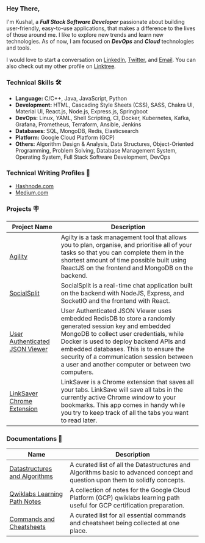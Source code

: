 <!-- ![Kushal's GitHub Banner](./assets/TopBanner.png)     -->

<!-- <p align="center">
    <a href="https://www.linkedin.com/in/thisiskushalgupta/">
        <img src="https://img.shields.io/badge/Linkedin-%230077B5.svg?style=for-the-badge&logo=linkedin&logoColor=white" alt="Linkedin" />
    </a>
    <a href="https://twitter.com/thisis_kushal">
        <img src="https://img.shields.io/badge/-Twitter-%231DA1F2.svg?style=for-the-badge&logo=Twitter&logoColor=white" alt="Twitter" />
    </a>
    <a href="mailto:guptakushal070@gmail.com">
        <img src="https://img.shields.io/badge/Email-D14836?style=for-the-badge&logo=MAIL.RU&logoColor=white" alt="Gmail" />
    </a>
</p>  -->

<!-- <img width="30%" align="right" src="./assets/workbench.svg">    -->

### Hey There, 

I'm Kushal, a ***Full Stack Software Developer*** passionate about building user-friendly, easy-to-use applications, that makes a difference to the lives of those around me. I like to explore new trends and learn new technologies. As of now, I am focused on ***DevOps*** and ***Cloud*** technologies and tools.     

I would love to start a conversation on [LinkedIn](https://www.linkedin.com/in/thisiskushalgupta/), [Twitter](https://twitter.com/thisis_kushal), and [Email](mailto:guptakushal070@gmail.com). You can also check out my other profile on [Linktree](https://linktr.ee/thisiskushalgupta).    

### Technical Skills 🛠

- **Language:** C/C++, Java, JavaScript, Python
- **Development:** HTML, Cascading Style Sheets (CSS), SASS, Chakra UI, Material UI, React.js, Node.js, Express.js, Springboot
- **DevOps:** Linux, YAML, Shell Scripting, CI, Docker, Kubernetes, Kafka, Grafana, Prometheus, Terraform, Ansible, Jenkins
- **Databases:** SQL, MongoDB, Redis, Elasticsearch
- **Platform:** Google Cloud Platform (GCP)
- **Others:** Algorithm Design & Analysis, Data Structures, Object-Oriented Programming, Problem Solving, Database Management System, Operating System, Full Stack Software Development, DevOps

### Technical Writing Profiles 📃
- [Hashnode.com](https://thisiskushal.hashnode.dev/)
- [Medium.com](https://thisiskushalgupta.medium.com/)
<!-- - [Dev.to](https://dev.to/) -->

### Projects 🪧  

| Project Name | Description |
| -- | -- |
| [Agility](https://github.com/thisiskushal31/Agility) | Agilty is a task management tool that allows you to plan, organise, and prioritise all of your tasks so that you can complete them in the shortest amount of time possible built using ReactJS on the frontend and MongoDB on the backend. |
| [SocialSplit](https://github.com/thisiskushal31/SocialSplit) | SocialSplit is a real-time chat application built on the backend with NodeJS, Express, and SocketIO and the frontend with React. |
| [User Authenticated JSON Viewer](https://github.com/thisiskushal31/User-Authenticated-JSON-Viewer) | User Authenticated JSON Viewer uses embedded RedisDB to store a randomly generated session key and embedded MongoDB to collect user credentials, while Docker is used to deploy backend APIs and embedded databases. This is to ensure the security of a communication session between a user and another computer or between two computers. |
| [LinkSaver Chrome Extension](https://github.com/thisiskushal31/link-saver-extension)  | LinkSaver is a Chrome extension that saves all your tabs. LinkSave will save all tabs in the currently active Chrome window to your bookmarks. This app comes in handy while you try to keep track of all the tabs you want to read later. |

### Documentations 📝  

| Name | Description |
| -- | -- |
| [Datastructures and Algorithms](https://github.com/thisiskushal31/Datastructures-and-Algorithms) | A curated list of all the Datastructures and Algorithms basic to advanced concept and question upon them to solidfy concepts. |
| [Qwiklabs Learning Path Notes](https://github.com/thisiskushal31/Qwiklabs-Learning-Path-Notes) | A collection of notes for the Google Cloud Platform (GCP) qwiklabs learning path useful for GCP certification preparation. |
| [Commands and Cheatsheets](https://github.com/thisiskushal31/Commands-and-Cheatsheets) | A curated list for all essential commands and cheatsheet being collected at one place. |